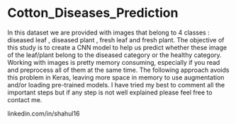 # Cotton_Diseases_Prediction

In this dataset we are provided with images that belong to 4 classes : diseased leaf , diseased plant , fresh leaf and fresh plant. The objective of this study is to create a CNN model to help us predict whether these image of the leaf/plant belong to the diseased category or the healthy category. Working with images is pretty memory consuming, especially if you read and preprocess all of them at the same time. The following approach avoids this problem in Keras, leaving more space in memory to use augmentation and/or loading pre-trained models. I have tried my best to comment all the important steps but if any step is not well explained please feel free to contact me.


linkedin.com/in/shahul16
